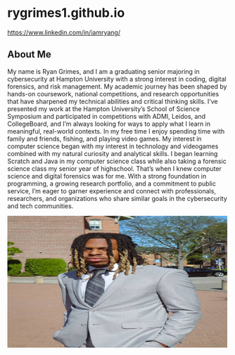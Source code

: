 # rygrimes1.github.io
https://www.linkedin.com/in/iamryang/


<h2>About Me</h2>
<p>
  My name is Ryan Grimes, and I am a
graduating senior majoring in cybersecurity at
Hampton University with a strong interest in coding,
digital forensics, and risk management. My
academic journey has been shaped by hands-on
coursework, national competitions, and research
opportunities that have sharpened my technical
abilities and critical thinking skills. I’ve presented my
work at the Hampton University’s School of Science Symposium and participated in
competitions with ADMI, Leidos, and CollegeBoard, and I’m always looking for ways to
apply what I learn in meaningful, real-world contexts.
In my free time I enjoy spending time with family and friends, fishing, and playing
video games. My interest in computer science began with my interest in technology and
videogames combined with my natural curiosity and analytical skills. I began learning
Scratch and Java in my computer science class while also taking a forensic science
class my senior year of highschool. That’s when I knew computer science and digital
forensics was for me.
With a strong foundation in programming, a growing research portfolio, and a
commitment to public service, I’m eager to garner experience and connect with
professionals, researchers, and organizations who share similar goals in the
cybersecurity and tech communities.
</p>

<img src="headshot.jpg" height="300px" width="500px">
